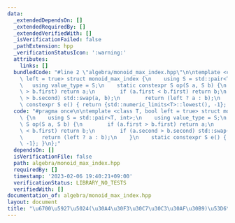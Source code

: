 ```yaml
---
data:
  _extendedDependsOn: []
  _extendedRequiredBy: []
  _extendedVerifiedWith: []
  _isVerificationFailed: false
  _pathExtension: hpp
  _verificationStatusIcon: ':warning:'
  attributes:
    links: []
  bundledCode: "#line 2 \"algebra/monoid_max_index.hpp\"\n\ntemplate <class T, bool\
    \ left = true> struct monoid_max_index {\n    using S = std::pair<T, int>;\n \
    \   using value_type = S;\n    static constexpr S op(S a, S b) {\n        if (a.first\
    \ > b.first) return a;\n        if (a.first < b.first) return b;\n        if (a.second\
    \ > b.second) std::swap(a, b);\n        return (left ? a : b);\n    }\n    static\
    \ constexpr S e() { return {std::numeric_limits<T>::lowest(), -1}; }\n};\n"
  code: "#pragma once\n\ntemplate <class T, bool left = true> struct monoid_max_index\
    \ {\n    using S = std::pair<T, int>;\n    using value_type = S;\n    static constexpr\
    \ S op(S a, S b) {\n        if (a.first > b.first) return a;\n        if (a.first\
    \ < b.first) return b;\n        if (a.second > b.second) std::swap(a, b);\n  \
    \      return (left ? a : b);\n    }\n    static constexpr S e() { return {std::numeric_limits<T>::lowest(),\
    \ -1}; }\n};"
  dependsOn: []
  isVerificationFile: false
  path: algebra/monoid_max_index.hpp
  requiredBy: []
  timestamp: '2023-02-06 19:40:21+09:00'
  verificationStatus: LIBRARY_NO_TESTS
  verifiedWith: []
documentation_of: algebra/monoid_max_index.hpp
layout: document
title: "\u6700\u5927\u5024(\u30A4\u30F3\u30C7\u30C3\u30AF\u30B9)\u53D6\u5F97"
---
```

